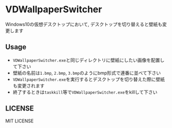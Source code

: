 # VDWallpaperSwitcher
Windows10の仮想デスクトップにおいて, デスクトップを切り替えると壁紙も変更します

## Usage
- ```VDWallpaperSwitcher.exe```と同じディレクトリに壁紙にしたい画像を配置して下さい
 - 壁紙の名前は```1.bmp```, ```2.bmp```, ```3.bmp```のようにbmp形式で連番に並べて下さい
- ```VDWallpaperSwitcher.exe```を実行するとデスクトップを切り替えた際に壁紙も変更されます
- 終了するときは```taskkill```等で```VDWallpaperSwitcher.exe```をkillして下さい

## LICENSE
MIT LICENSE

